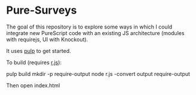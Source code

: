 Pure-Surveys
============
The goal of this repository is to explore some ways in which I could integrate
new PureScript code with an existing JS architecture (modules with requirejs,
UI with Knockout).

It uses [pulp](https://github.com/bodil/pulp) to get started.

To build (requires [r.js](http://requirejs.org/docs/download.html)):

pulp build
mkdir -p require-output
node r.js -convert output require-output

Then open index.html
